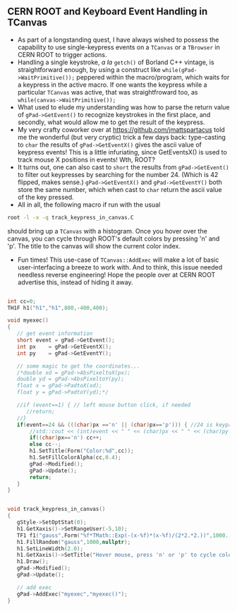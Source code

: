 ## CERN ROOT and Keyboard Event Handling in TCanvas


* As part of a longstanding quest, I have always wished to possess the capability to use single-keypress events on a ```TCanvas``` or a ```TBrowser``` in CERN ROOT to trigger actions.
* Handling a single keystroke, _a la_ ```getch()``` of Borland C++ vintage, is straightforward enough, by using a construct like
  ```while(gPad->WaitPrimitive());```
  peppered within the macro/program, which waits for a keypress in the active macro. If one wants the keypress while a particular ```TCanvas``` was active, that was straightfroward too, as
  ```while(canvas->WaitPrimitive());```
* What used to elude my understanding was how to parse the return value of ```gPad->GetEvent()``` to recognize keystrokes in the first place, and secondly, what would allow me to get the result of the keypress.
* My very crafty coworker over at https://github.com/jmattspartacus told me the wonderful (but very cryptic) trick a few days back: type-casting to ```char``` the results of ```gPad->GetEventX()``` gives the ascii value of keypress events! This is a little infuriating, since GetEventsX() is used to track mouse X positions in events! Wth, ROOT?
* It turns out, one can also cast to ```short``` the results from ```gPad->GetEvent()``` to filter out keypresses by searching for the number 24. (Which is 42 flipped, makes sense.) ```gPad->GetEventX()``` and ```gPad->GetEventY()``` both store the same number, which when cast to ```char``` return the ascii value of the key pressed.
* All in all, the following macro if run with the usual
```bash
root -l -x -q track_keypress_in_canvas.C
```
should bring up a ```TCanvas``` with a histogram. Once you hover over the canvas, you can cycle through ROOT's default colors by pressing 'n' and 'p'. The title to the canvas will show the current color index.
* Fun times! This use-case of ```TCanvas::AddExec``` will make a lot of basic user-interfacing a breeze to work with. And to think, this issue needed needless reverse engineering! Hope the people over at CERN ROOT advertise this, instead of hiding it away.

```C

int cc=0;
TH1F h1("h1","h1",800,-400,400);

void myexec()
{
   // get event information
   short event = gPad->GetEvent();
   int px    = gPad->GetEventX();
   int py    = gPad->GetEventY();

   // some magic to get the coordinates...
   /*double xd = gPad->AbsPixeltoX(px);
   double yd = gPad->AbsPixeltoY(py);
   float x = gPad->PadtoX(xd);
   float y = gPad->PadtoY(yd);*/

   //if (event==1) { // left mouse button click, if needed
      //return;
   //}
   if(event==24 && (((char)px =='n' || (char)px=='p'))) { //24 is keypress, px, and py are assigned characters
       //std::cout << (int)event << " " << (char)px << " " << (char)py << std::endl;
       if((char)px=='n') cc++;
       else cc--;
       h1.SetTitle(Form("Color:%d",cc));
       h1.SetFillColorAlpha(cc,0.4);
       gPad->Modified();
       gPad->Update();
       return;
   }
}


void track_keypress_in_canvas()
{
   gStyle->SetOptStat(0);
   h1.GetXaxis()->SetRangeUser(-5,10);
   TF1 f1("gauss",Form("%f*TMath::Exp(-(x-%f)*(x-%f)/(2*2.*2.))",1000.,2.,2.),2.-5,2.+5);
   h1.FillRandom("gauss",1000,nullptr);
   h1.SetLineWidth(2.0);
   h1.GetXaxis()->SetTitle("Hover mouse, press 'n' or 'p' to cycle colors");
   h1.Draw();
   gPad->Modified();
   gPad->Update();

   // add exec
   gPad->AddExec("myexec","myexec()");
}

```
